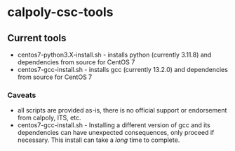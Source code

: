 # calpoly-csc-tools

## Current tools
- centos7-python3.X-install.sh - installs python (currently 3.11.8) and dependencies from source for CentOS 7
- centos7-gcc-install.sh - installs gcc (currently 13.2.0) and dependencies from source for CentOS 7

### Caveats
- all scripts are provided as-is, there is no official support or endorsement from calpoly, ITS, etc.
- centos7-gcc-install.sh - Installing a different version of gcc and its dependencies can have unexpected consequences, only proceed if necessary. This install can take a _long_ time to complete.